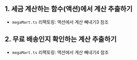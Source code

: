 ## 1. 세금 계산하는 함수(액션)에서 계산 추출하기
- `megaMart.ts` 리팩토링: 액션에서 계산 빼내기3 참조

## 2. 무료 배송인지 확인하는 계산 추출하기
- `megaMart.ts` 리팩토링: 액션에서 계산 빼내기4 참조